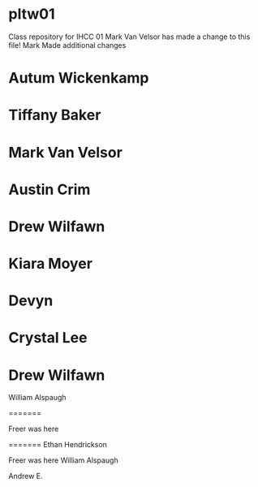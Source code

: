 # pltw01
Class repository for IHCC 01
Mark Van Velsor has made a change to this file!
Mark Made additional changes

Autum Wickenkamp
=======
Tiffany Baker
=======

Mark Van Velsor 
=======
Austin Crim
=======
Drew Wilfawn
=======

Kiara Moyer
=======
Devyn
=======
Crystal Lee
=======

Drew Wilfawn
=======

William Alspaugh

=======

Freer was here

=======
Ethan Hendrickson


Freer was here
William Alspaugh

Andrew E.


